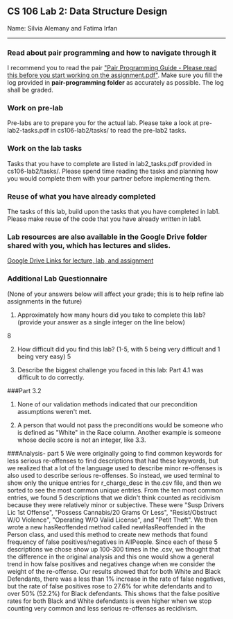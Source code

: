 ## CS 106 Lab 2: Data Structure Design

Name: Silvia Alemany and Fatima Irfan

---

### Read about pair programming and how to navigate through it

I recommend you to read the pair ["Pair Programming Guide - Please read this before you start working on the assignment.pdf"](https://drive.google.com/file/d/1tmSYwfKKXeMVDXvT6q5fPHPbF_vMF9Z4/view?usp=sharing). Make sure you fill the log provided in **pair-programming folder** as accurately as possible. The log shall be graded. 

### Work on pre-lab

Pre-labs are to prepare you for the actual lab. Please take a look at pre-lab2-tasks.pdf in cs106-lab2/tasks/ to read the pre-lab2 tasks. 

### Work on the lab tasks
Tasks that you have to complete are listed in lab2_tasks.pdf provided in cs106-lab2/tasks/. Please spend time reading the tasks and planning how you would complete them with your partner before implementing them.  

### Reuse of what you have already completed
The tasks of this lab, build upon the tasks that you have completed in lab1. Please make reuse of the code that you have already written in lab1. 


### Lab resources are also available in the Google Drive folder shared with you, which has lectures and slides. 

[Google Drive Links for lecture, lab, and assignment](https://drive.google.com/drive/folders/1EuAYlyaFLN97TI7PzW0b8PfPxxaD5Zsk?usp=sharing)

### Additional Lab Questionnaire

(None of your answers below will affect your grade; this is to help refine lab
assignments in the future)

1. Approximately how many hours did you take to complete this lab? (provide your answer as a single integer on the line below)

8

2. How difficult did you find this lab? (1-5, with 5 being very difficult and 1 being very easy)
5

3. Describe the biggest challenge you faced in this lab: Part 4.1 was difficult to do correctly.

###Part 3.2
1. None of our validation methods indicated that our precondition assumptions weren't met.

2. A person that would not pass the preconditions would be someone who is defined as "White" in the Race column. Another example
is someone whose decile score is not an integer, like 3.3.

###Analysis- part 5
We were originally going to find common keywords for less serious re-offenses to find descriptions that  had these keywords, 
but we realized that a lot of the language used to describe minor re-offenses is also used to describe serious re-offenses.
So instead, we used terminal to show only the unique entries for r_charge_desc in the.csv file, and then we sorted to see the most
common unique entries. From the ten most common entries, we found 5 descriptions that we didn't think counted as recidivism because 
they were relatively minor or subjective. These were "Susp Drivers Lic 1st Offense", "Possess Cannabis/20 Grams Or Less", "Resist/Obstruct W/O Violence",
"Operating W/O Valid License", and "Petit Theft". We then wrote a new hasReoffended method called newHasReoffended in the Person class,
and used this method to create new methods that found frequency of false positives/negatives in AllPeople.
Since each of these 5 descriptions we chose show up 100-300 times in the .csv, we thought that the difference in the original analysis
and this one would show a general trend in how false positives and negatives change when we consider the weight of the re-offense.
Our results showed that for both White and Black Defendants, there was a less than 1% increase in the rate of false negatives,
but the rate of false positives rose to 27.6% for white defendants and to over 50% (52.2%) for Black defendants. This shows that the false positive
rates for both Black and White defendants is even higher when we stop counting very common and less serious re-offenses as recidivism.
